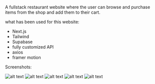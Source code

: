 A fullstack restaurant website where the user can browse and purchase items from the shop and add them to their cart.

what has been used for this website:
- Next.js
- Tailwind
- Supabase
- fully customized API
- axios
- framer motion


Screenshots:

![alt text](./bestmeat/public/images/sc1.png) 
![alt text](./sc2.png) 
![alt text](./sc3.png) 
![alt text](./sc4.png) 
![alt text](./sc5.png) 
